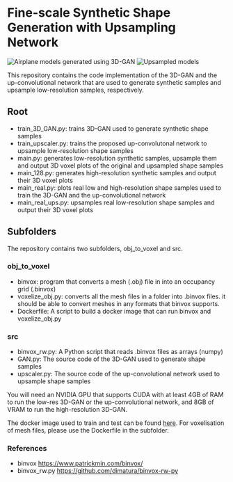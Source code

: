 # Fine-scale Synthetic Shape Generation with Upsampling Network

![Airplane models generated using 3D-GAN](https://user-images.githubusercontent.com/68455855/190845159-ffd73ed7-ce47-4062-89ab-b699f2ca4740.png)
![Upsampled models](https://user-images.githubusercontent.com/68455855/190845160-4442ebed-a851-4e19-ad73-710d875daca2.png)


This repository contains the code implementation of the 3D-GAN and the up-convolutional network that are used to generate synthetic samples and upsample low-resolution samples, respectively.

## Root
- train_3D_GAN.py: trains 3D-GAN used to generate synthetic shape samples
- train_upscaler.py: trains the proposed up-convolutonal network to upsample low-resolution shape samples
- main.py: generates low-resolution synthetic samples, upsample them and output 3D voxel plots of the original and upsampled shape samples
- main_128.py: generates high-resolution synthetic samples and output their 3D voxel plots
- main_real.py: plots real low and high-resolution shape samples used to train the 3D-GAN and the up-convolutional network
- main_real_ups.py: upsamples real low-resolution shape samples and output their 3D voxel plots

## Subfolders
The repository contains two subfolders, obj_to_voxel and src.
### obj_to_voxel
- binvox: program that converts a mesh (.obj) file in into an occupancy grid (.binvox)
- voxelize_obj.py: converts all the mesh files in a folder into .binvox files. it should be able to convert meshes in any formats that binvox supports.
- Dockerfile: A script to build a docker image that can run binvox and voxelize_obj.py

### src
- binvox_rw.py: A Python script that reads .binvox files as arrays (numpy)
- GAN.py: The source code of the 3D-GAN used to generate shape samples
- upscaler.py: The source code of the up-convolutional network used to upsample shape samples



You will need an NVIDIA GPU that supports CUDA with at least 4GB of RAM to run the low-res 3D-GAN or the up-convolutional network, and 8GB of VRAM to run the high-resolution 3D-GAN.

The docker image used to train and test can be found [here](nvcr.io/nvidia/pytorch:22.08-py3).
For voxelisation of mesh files, please use the Dockerfile in the subfolder.

### References
- binvox https://www.patrickmin.com/binvox/
- binvox_rw.py https://github.com/dimatura/binvox-rw-py
